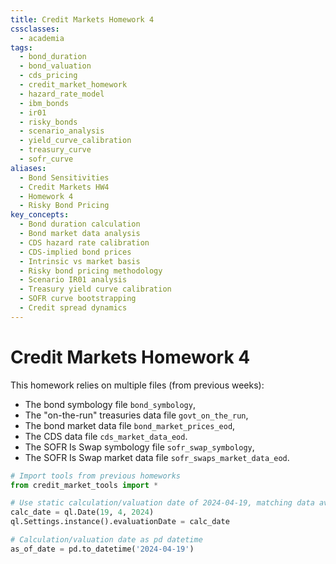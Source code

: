 ```yaml
---
title: Credit Markets Homework 4
cssclasses: 
  - academia
tags:
  - bond_duration
  - bond_valuation
  - cds_pricing
  - credit_market_homework
  - hazard_rate_model
  - ibm_bonds
  - ir01
  - risky_bonds
  - scenario_analysis
  - yield_curve_calibration
  - treasury_curve
  - sofr_curve
aliases:
  - Bond Sensitivities
  - Credit Markets HW4
  - Homework 4
  - Risky Bond Pricing
key_concepts:
  - Bond duration calculation
  - Bond market data analysis
  - CDS hazard rate calibration
  - CDS-implied bond prices
  - Intrinsic vs market basis
  - Risky bond pricing methodology
  - Scenario IR01 analysis
  - Treasury yield curve calibration
  - SOFR curve bootstrapping
  - Credit spread dynamics
---
```


# Credit Markets Homework 4

This homework relies on multiple files (from previous weeks):

- The bond symbology file `bond_symbology`,
- The "on-the-run" treasuries data file `govt_on_the_run`,
- The bond market data file `bond_market_prices_eod`,
- The CDS data file `cds_market_data_eod`.
- The SOFR Is Swap symbology file `sofr_swap_symbology`,
- The SOFR Is Swap market data file `sofr_swaps_market_data_eod`.

```python
# Import tools from previous homeworks
from credit_market_tools import *

# Use static calculation/valuation date of 2024-04-19, matching data available in the market prices EOD file
calc_date = ql.Date(19, 4, 2024)
ql.Settings.instance().evaluationDate = calc_date

# Calculation/valuation date as pd datetime
as_of_date = pd.to_datetime('2024-04-19')
```
